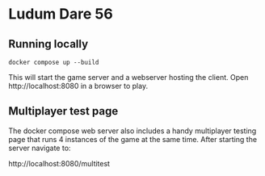 # Ludum Dare 56

## Running locally

```
docker compose up --build
```

This will start the game server and a webserver hosting the client.
Open http://localhost:8080 in a browser to play.

## Multiplayer test page

The docker compose web server also includes a handy multiplayer
testing page that runs 4 instances of the game at the same time.
After starting the server navigate to:

http://localhost:8080/multitest
